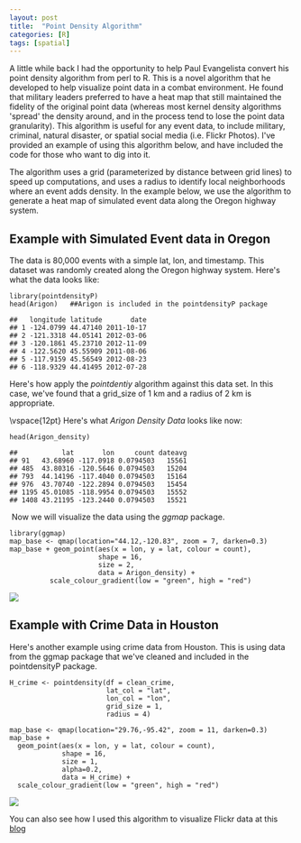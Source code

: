 ```yaml
---
layout: post
title:  "Point Density Algorithm"
categories: [R]
tags: [spatial]
---
```


A little while back I had the opportunity to help Paul Evangelista
convert his point density algorithm from perl to R. This is a novel
algorithm that he developed to help visualize point data in a combat
environment. He found that military leaders preferred to have a heat map
that still maintained the fidelity of the original point data (whereas
most kernel density algorithms 'spread' the density around, and in the
process tend to lose the point data granularity). This algorithm is
useful for any event data, to include military, criminal, natural
disaster, or spatial social media (i.e. Flickr Photos). I've provided an
example of using this algorithm below, and have included the code for
those who want to dig into it.

The algorithm uses a grid (parameterized by distance between grid lines)
to speed up computations, and uses a radius to identify local
neighborhoods where an event adds density. In the example below, we use
the algorithm to generate a heat map of simulated event data along the
Oregon highway system.

Example with Simulated Event data in Oregon
-------------------------------------------

The data is 80,000 events with a simple lat, lon, and timestamp. This
dataset was randomly created along the Oregon highway system. Here's
what the data looks like:

    library(pointdensityP)
    head(Arigon)   ##Arigon is included in the pointdensityP package

    ##   longitude latitude       date
    ## 1 -124.0799 44.47140 2011-10-17
    ## 2 -121.3318 44.05141 2012-03-06
    ## 3 -120.1861 45.23710 2012-11-09
    ## 4 -122.5620 45.55909 2011-08-06
    ## 5 -117.9159 45.56549 2012-08-23
    ## 6 -118.9329 44.41495 2012-07-28

Here's how apply the *pointdentiy* algorithm against this data set. In
this case, we've found that a grid\_size of 1 km and a radius of 2 km is
appropriate.

\vspace{12pt}
Here's what *Arigon Density Data* looks like now:

    head(Arigon_density)

    ##           lat       lon     count dateavg
    ## 91   43.68960 -117.0918 0.0794503   15561
    ## 485  43.80316 -120.5646 0.0794503   15204
    ## 793  44.14196 -117.4040 0.0794503   15164
    ## 976  43.70740 -122.2894 0.0794503   15454
    ## 1195 45.01085 -118.9954 0.0794503   15552
    ## 1408 43.21195 -123.2440 0.0794503   15521

 Now we will visualize the data using the *ggmap* package.  

    library(ggmap)
    map_base <- qmap(location="44.12,-120.83", zoom = 7, darken=0.3) 
    map_base + geom_point(aes(x = lon, y = lat, colour = count), 
                          shape = 16, 
                          size = 2, 
                          data = Arigon_density) + 
              scale_colour_gradient(low = "green", high = "red") 

![](arigon.png)

Example with Crime Data in Houston
----------------------------------

Here's another example using crime data from Houston. This is using data
from the ggmap package that we've cleaned and included in the
pointdensityP package.

    H_crime <- pointdensity(df = clean_crime, 
                            lat_col = "lat", 
                            lon_col = "lon",
                            grid_size = 1, 
                            radius = 4)

    map_base <- qmap(location="29.76,-95.42", zoom = 11, darken=0.3)
    map_base + 
      geom_point(aes(x = lon, y = lat, colour = count), 
                 shape = 16, 
                 size = 1, 
                 alpha=0.2,
                 data = H_crime) + 
      scale_colour_gradient(low = "green", high = "red")

![](houston.png)

You can also see how I used this algorithm to visualize Flickr data at
this [blog](https://dmbeskow.github.io/FlickrData/)
